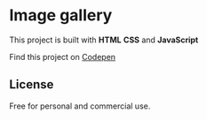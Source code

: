 # Image gallery

This project is built with **HTML** **CSS** and **JavaScript**

Find this project on [Codepen](https://codepen.io/ibrahima92/full/zYYqqbZ)

## License

Free for personal and commercial use.
